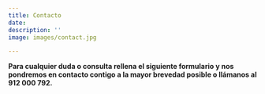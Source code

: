 ```yaml
---
title: Contacto
date: 
description: ''
image: images/contact.jpg

---
```

**Para cualquier duda o consulta rellena el siguiente formulario y nos pondremos en contacto contigo a la mayor brevedad posible o llámanos al 912 000 792.**